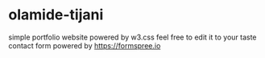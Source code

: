 # olamide-tijani

simple portfolio website powered by w3.css
feel free to edit it to your taste
contact form powered by https://formspree.io
